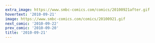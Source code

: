 ```yaml
---
extra_image: https://www.smbc-comics.com/comics/20100921after.gif
hovertext: '2010-09-21'
image: https://www.smbc-comics.com/comics/20100921.gif
next_comic: '2010-09-22'
prev_comic: '2010-09-20'
title: '2010-09-21'
---
```


